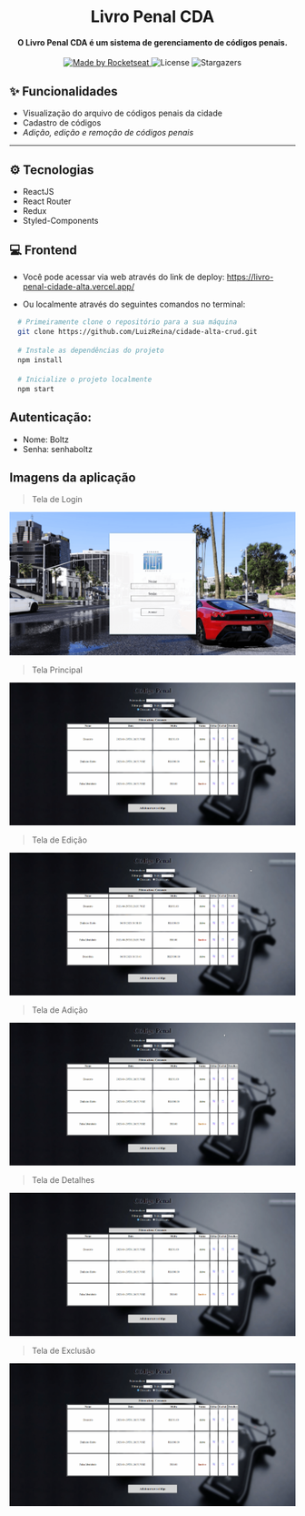 <h1 align="center">
  Livro Penal CDA
</h1>

<h4 align="center">
  O Livro Penal CDA é um sistema de gerenciamento de códigos penais.
</h4>

<p align="center">
  <a href="https://github.com/luizreina">
    <img alt="Made by Rocketseat" src="https://img.shields.io/badge/made%20by-Luiz Reina-%237d40e7">
  </a>

  <img alt="License" src="https://img.shields.io/badge/license-MIT-%237d40e7">

  <img alt="Stargazers" src="https://img.shields.io/github/stars/vagnerwentz/bootcamp-10-desafio-final?style=social">
</p>

## ✨ Funcionalidades

- Visualização do arquivo de códigos penais da cidade
- Cadastro de códigos
 - *Adição, edição e remoção de códigos penais*

---

## ⚙ Tecnologias

 - ReactJS
 - React Router
 - Redux
 - Styled-Components

## 💻 Frontend

  - Você pode acessar via web através do link de deploy:
  https://livro-penal-cidade-alta.vercel.app/
  
  - Ou localmente através do seguintes comandos no terminal:

```bash
  # Primeiramente clone o repositório para a sua máquina
  git clone https://github.com/LuizReina/cidade-alta-crud.git

  # Instale as dependências do projeto
  npm install
  
  # Inicialize o projeto localmente
  npm start
```

## Autenticação:
  
  - Nome: Boltz
  - Senha: senhaboltz

## Imagens da aplicação
> Tela de Login
  <img src="https://github.com/LuizReina/cidade-alta-crud/blob/master/screens/gif-login.gif" alt="Página de login" />  
  
> Tela Principal
  <img src="https://github.com/LuizReina/cidade-alta-crud/blob/master/screens/gif-homepage.gif" alt="Página principal" />
  
> Tela de Edição
  <img src="https://github.com/LuizReina/cidade-alta-crud/blob/master/screens/gif-editcode.gif" alt="Página de edição" />
  
> Tela de Adição
  <img src="https://github.com/LuizReina/cidade-alta-crud/blob/master/screens/gif-addcode.gif" alt="Página de adição" />
  
> Tela de Detalhes
  <img src="https://github.com/LuizReina/cidade-alta-crud/blob/master/screens/gif-codedetails.gif" alt="Página de detalhes" />
  
> Tela de Exclusão
  <img src="https://github.com/LuizReina/cidade-alta-crud/blob/master/screens/gif-deletecode.gif" alt="Página de remoção" />
